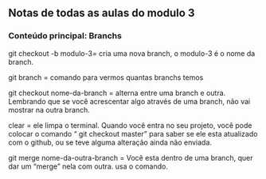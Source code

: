 ## Notas de todas as aulas do modulo 3

### Conteúdo principal: Branchs

git checkout -b  modulo-3= cria uma nova branch, o modulo-3 é o nome da branch.

git branch = comando para vermos quantas branchs temos 

git checkout nome-da-branch = alterna entre uma branch e outra. Lembrando que se você acrescentar algo através de uma branch, não vai mostrar na outra branch.

clear = ele limpa o terminal.
Quando você entra no seu projeto, você pode colocar o comando “ git checkout master” para saber se ele esta atualizado com o github, ou se teve alguma alteração ainda não enviada.

git merge nome-da-outra-branch = Você esta dentro de uma branch, quer dar um “merge” nela com outra. usa o comando.
